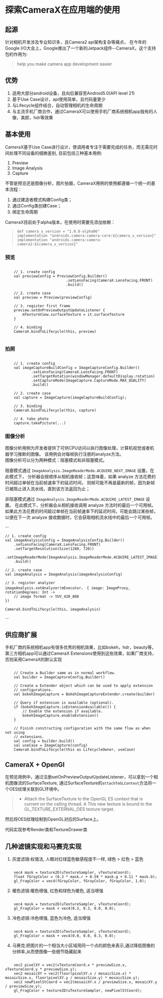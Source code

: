 # 探索CameraX在应用端的使用

## 起源
针对相机开发涉及专业知识多，且Camera2 api架构复杂等痛点，
在今年的Google I/O大会上，Google推出了一个新的Jetpack组件--CameraX，这个支持包的作用为:
> help you make camera app development easier

## 优势
1. 适用大部分android设备，且向后兼容至Android5.0(API level 21)
2. 基于Use Case设计，api使用简单，且代码量更少
3. 与Lifecycle组件结合，自动管理相机的生命周期
4. 与主流手机厂商合作，通过CameraX可以使用手机厂商系统相机app独有的人像，美颜，hdr等效果

## 基本使用
CameraX基于Use Case进行设计，使调用者专注于需要完成的任务，而无需花时间处理不同设备的细微差别,
目前包括三种基本用例:

1. Preview
2. Image Analysis
3. Capture

不管是预览还是图像分析，图片拍摄，CameraX用例的使用都遵循一个统一的基本流程：

1. 通过建造者模式构建Config类；
2. 通过Config类创建Case；
3. 绑定生命周期

CameraX目前处于alpha版本，在使用时需要先添加依赖：
> `def camera_x_version = "1.0.0-alpha06"`  
> `implementation "androidx.camera:camera-core:${camera_x_version}"`  
> `implementation "androidx.camera:camera-camera2:${camera_x_version}"`

### 预览

```

    // 1. create config
    val previewConfig = PreviewConfig.Builder()
                            .setLensFacing(CameraX.LensFacing.FRONT)
                            .build()
                            
    // 2. create case
    val preview = Preview(previewConfig)
    
    // 3. register first frame
    preview.setOnPreviewOutputUpdateListener {
        mTextureView.surfaceTexture = it.surfaceTexture
    }
    
    // 4. binding
    CameraX.bindToLifecycle(this, preview)


```
### 拍照

```

    // 1. create config
    val imageCaptureBuildConfig = ImageCaptureConfig.Builder()
            .setLensFacing(CameraX.LensFacing.FRONT)
            .setTargetRotation(windowManager.defaultDisplay.rotation)
            .setCaptureMode(ImageCapture.CaptureMode.MAX_QUALITY)
            .build()
        
    // 2. create case
    val capture = ImageCapture(imageCaptureBuildConfig);
        
    // 3. binding
    CameraX.bindToLifecycle(this, capture)
        
    // 4. take photo
    capture.takePicture(...)

```

###  图像分析
图像分析用例为开发者提供了可供CPU访问以执行图像处理，计算机视觉或者机器学习推断的图像。
该用例会对每帧执行注册的analyze方法。  
图像分析可以分为两种模式：阻塞模式和非阻塞模式。

阻塞模式通过 `ImageAnalysis.ImageReaderMode.ACQUIRE_NEXT_IMAGE` 设置，在此模式下，
分析器会按顺序从相机接收帧；这意味着，如果 analyze 方法花费的时间超过单帧在当前帧速率下的延迟时间，
则帧可能不再是最新的帧，因为新帧已被阻止进入流水线，直到该方法返回为止；

非阻塞模式通过 `ImageAnalysis.ImageReaderMode.ACQUIRE_LATEST_IMAGE` 设置。
在此模式下，分析器会从相机接收调用 analyze 方法时的最后一个可用帧。
如果此方法花费的时间超过单帧在当前帧速率下的延迟时间，可能会跳过某些帧，
以便在下一次 analyze 接收数据时，它会获取相机流水线中的最后一个可用帧。

···

    // 1. create config
    val imageAnalysisConfig = ImageAnalysisConfig.Builder()
        .setLensFacing(CameraX.LensFacing.FRONT)
        .setTargetResolution(Size(1280, 720))
        .setImageReaderMode(ImageAnalysis.ImageReaderMode.ACQUIRE_LATEST_IMAGE)
        .build()
        
    // 2. create case
    val imageAnalysis = ImageAnalysis(imageAnalysisConfig)

    // 3. register analyzer
    imageAnalysis.setAnalyzer(mExecutor， { image: ImageProxy, rotationDegrees: Int ->
        // image format -> YUV_420_888
    })

    CameraX.bindToLifecycle(this, imageAnalysis)

···

## 供应商扩展
手机厂商的系统相机app有很多优秀的相机效果，比如bokeh，hdr，beauty等，
第三方相机app可以通过CameraX Extensions使用到这些效果，如果厂商支持，否则采用CameraX的默认实现

```

    // Create a Builder same as in normal workflow.
    val builder = ImageCaptureConfig.Builder()
     
    // Create a Extender object which can be used to apply extension
    // configurations.
    val bokehImageCapture = BokehImageCaptureExtender.create(builder)

    // Query if extension is available (optional).
    if (bokehImageCapture.isExtensionAvailable()) {
        // Enable the extension if available.
        bokehImageCapture.enableExtension()
    }

    // Finish constructing configuration with the same flow as when not using
    // extensions.
    val config = builder.build()
    val useCase = ImageCapture(config)
    CameraX.bindToLifecycle(this as LifecycleOwner, useCase)

```

## CameraX + OpenGl
在预览用例中，通过注册setOnPreviewOutputUpdateListener，可以拿到一个相机图像流的SurfaceTexture,
通过SurfaceTexture的`attachToGLContext`方法将一个OES纹理关联到GL环境中。

> * Attach the SurfaceTexture to the OpenGL ES context that is current on the calling thread.  A
      This new texture is bound to the GL_TEXTURE_EXTERNAL_OES texture target.

然后将OES纹理绘制到OpenGL对应的Surface上。

代码实现参考Render类和TextureDrawer类

## 几种滤镜实现和马赛克实现
1. 灰度滤镜:权值法, 人眼对红绿蓝色敏感程度不一样, 绿色 > 红色 > 蓝色

```

    vec4 mask = texture2D(uTextureSampler, vTextureCoord);  
    float fGrayColor = (0.3 * mask.r + 0.59 * mask.g + 0.11 * mask.b);  
    gl_FragColor = vec4(fGrayColor, fGrayColor, fGrayColor, 1.0);

```

2. 暖色滤镜:暖色增强, 红色和绿色为暖色, 适当增强

```

    vec4 mask = texture2D(uTextureSampler, vTextureCoord);
    gl_FragColor = mask + vec4(0.3, 0.3, 0.0, 0.0);

```

3. 冷色滤镜:冷色增强, 蓝色为冷色, 适当增强

```

    vec4 mask = texture2D(uTextureSampler, vTextureCoord);
    gl_FragColor = mask + vec4(0.0, 0.0, 0.3, 0.0);
```

4. 马赛克:把图片的一个相当大小区域用同一个点的颜色来表示,通过降低图像的分辨率,从而使图像一些细节隐藏起来

```

    vec2 pixelXY = vec2(vTextureCoord.x * previewSize.x, vTextureCoord.y * previewSize.y);
    vec2 mosaicXY = vec2(floor(pixelXY.x / mosaicSize.x) * mosaicSize.x, floor(pixelXY.y / mosaicSize.y) * mosaicSize.y);
    vec2 newPixelStCoord = vec2(mosaicXY.x / previewSize.x, mosaicXY.y / previewSize.y);
    gl_FragColor = texture2D(uTextureSampler, newPixelStCoord);
```




